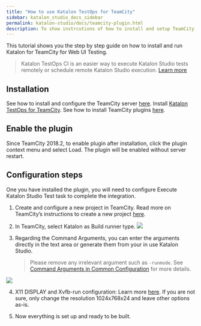 ```yaml
---
title: "How to use Katalon TestOps for TeamCity"
sidebar: katalon_studio_docs_sidebar
permalink: katalon-studio/docs/teamcity-plugin.html 
description: To show instrcutions of how to install and setup TeamCity plugin.
---
```

This tutorial shows you the step by step guide on how to install and run Katalon for TeamCity for Web UI Testing.

> Katalon TestOps CI is an easier way to execute Katalon Studio tests remotely or schedule remote Katalon Studio execution. [Learn more](https://docs.katalon.com/katalon-analytics/docs/kt-remote-execution.html)

## Installation

See how to install and configure the TeamCity server [here](https://www.jetbrains.com/help/teamcity/installing-and-configuring-the-teamcity-server.html).
Install [Katalon TestOps for TeamCity](https://plugins.jetbrains.com/plugin/12653-katalon). See how to install TeamCity plugins [here](https://www.jetbrains.com/help/teamcity/installing-additional-plugins.html).

## Enable the plugin

Since TeamCity 2018.2, to enable plugin after installation, click the plugin context menu and select Load. The plugin will be enabled without server restart.

## Configuration steps

One you have installed the plugin, you will need to configure Execute Katalon Studio Test task to complete the integration.

1. Create and configure a new project in TeamCity. Read more on TeamCity’s instructions to create a new project [here](https://www.jetbrains.com/help/teamcity/configure-and-run-your-first-build.html).

2. In TeamCity, select Katalon as Build runner type.
![](../../images/katalon-studio/docs/teamcity-plugin/1-configuration.png)

3. Regarding the Command Arguments, you can enter the arguments directly in the text area or generate them from your in use Katalon Studio.

   > Please remove any irrelevant argument such as `-runmode`. See [Command Arguments in Common Configuration](https://docs.katalon.com/katalon-studio/docs/common-configuration.html#command-arguments) for more details.

![](../../images/katalon-studio/docs/teamcity-plugin/2-configuration.png)

4. X11 DISPLAY and Xvfb-run configuration: Learn more [here](http://manpages.ubuntu.com/manpages/xenial/man1/xvfb-run.1.html). If you are not sure, only change the resolution 1024x768x24 and leave other options as-is.

5. Now everything is set up and ready to be built.
